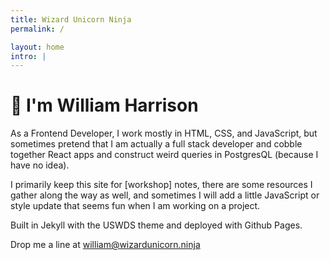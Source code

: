 ```yaml
---
title: Wizard Unicorn Ninja
permalink: /

layout: home
intro: | 
---
```


<h1>👋 I'm William Harrison</h1>

As a Frontend Developer, I work mostly in HTML, CSS, and JavaScript, but sometimes pretend that I am actually a full stack developer and cobble together React apps and construct weird queries in PostgresQL (because I have no idea).

I primarily keep this site for [workshop] notes, there are some resources I gather along the way as well, and sometimes I will add a little JavaScript or style update that seems fun when I am working on a project.

Built in Jekyll with the USWDS theme and deployed with Github Pages.

Drop me a line at [william@wizardunicorn.ninja](mailto:william@wizardunicorn.ninja)
